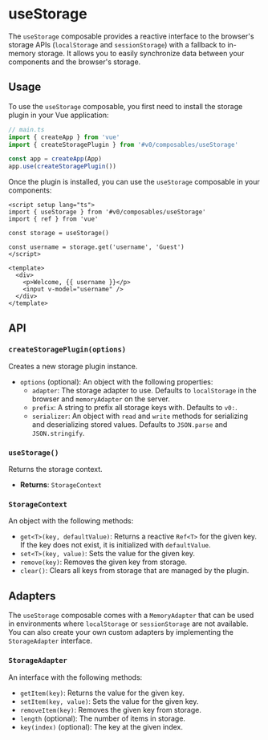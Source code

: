 # useStorage

The `useStorage` composable provides a reactive interface to the browser's storage APIs (`localStorage` and `sessionStorage`) with a fallback to in-memory storage. It allows you to easily synchronize data between your components and the browser's storage.

## Usage

To use the `useStorage` composable, you first need to install the storage plugin in your Vue application:

```typescript
// main.ts
import { createApp } from 'vue'
import { createStoragePlugin } from '#v0/composables/useStorage'

const app = createApp(App)
app.use(createStoragePlugin())
```

Once the plugin is installed, you can use the `useStorage` composable in your components:

```vue
<script setup lang="ts">
import { useStorage } from '#v0/composables/useStorage'
import { ref } from 'vue'

const storage = useStorage()

const username = storage.get('username', 'Guest')
</script>

<template>
  <div>
    <p>Welcome, {{ username }}</p>
    <input v-model="username" />
  </div>
</template>
```

## API

### `createStoragePlugin(options)`

Creates a new storage plugin instance.

- `options` (optional): An object with the following properties:
  - `adapter`: The storage adapter to use. Defaults to `localStorage` in the browser and `memoryAdapter` on the server.
  - `prefix`: A string to prefix all storage keys with. Defaults to `v0:`.
  - `serializer`: An object with `read` and `write` methods for serializing and deserializing stored values. Defaults to `JSON.parse` and `JSON.stringify`.

### `useStorage()`

Returns the storage context.

- **Returns**: `StorageContext`

### `StorageContext`

An object with the following methods:

- `get<T>(key, defaultValue)`: Returns a reactive `Ref<T>` for the given key. If the key does not exist, it is initialized with `defaultValue`.
- `set<T>(key, value)`: Sets the value for the given key.
- `remove(key)`: Removes the given key from storage.
- `clear()`: Clears all keys from storage that are managed by the plugin.

## Adapters

The `useStorage` composable comes with a `MemoryAdapter` that can be used in environments where `localStorage` or `sessionStorage` are not available. You can also create your own custom adapters by implementing the `StorageAdapter` interface.

### `StorageAdapter`

An interface with the following methods:

- `getItem(key)`: Returns the value for the given key.
- `setItem(key, value)`: Sets the value for the given key.
- `removeItem(key)`: Removes the given key from storage.
- `length` (optional): The number of items in storage.
- `key(index)` (optional): The key at the given index.

